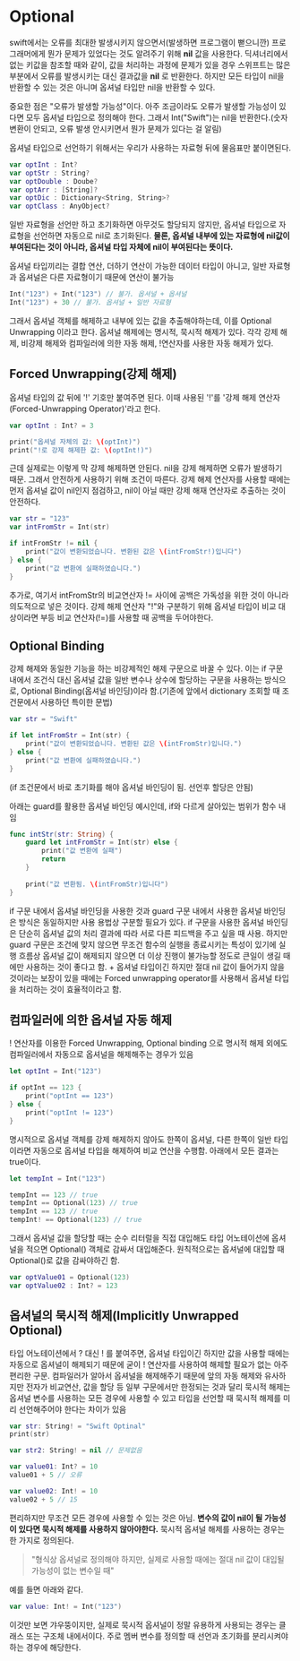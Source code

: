 # Optional

 swift에서는 오류를 최대한 발생시키지 않으면서(발생하면 프로그램이 뻗으니깐)  프로그래머에게 뭔가 문제가 있었다는 것도 알려주기 위해 **nil** 값을 사용한다. 딕셔너리에서 없는 키값을 참조할 때와 같이, 값을 처리하는 과정에 문제가 있을 경우 스위프트는 많은 부분에서 오류를 발생시키는 대신 결과값을 **nil** 로 반환한다. 하지만 모든 타입이 nil을 반환할 수 있는 것은 아니며 옵셔널 타입만 nil을 반환할 수 있다. 

중요한 점은 "오류가 발생할 가능성"이다. 아주 조금이라도 오류가 발생할 가능성이 있다면 모두 옵셔널 타입으로 정의해야 한다. 그래서 Int("Swift")는 nil을 반환한다.(숫자 변환이 안되고, 오류 발생 안시키면서 뭔가 문제가 있다는 걸 알림)

옵셔널 타입으로 선언하기 위해서는 우리가 사용하는 자료형 뒤에 물음표만 붙이면된다.

```swift
var optInt : Int?
var optStr : String?
var optDouble : Doube?
var optArr : [String]?
var optDic : Dictionary<String, String>?
var optClass : AnyObject?
```

일반 자료형을 선언만 하고 초기화하면 아무것도 할당되지 않지만, 옵셔널 타입으로 자료형을 선언하면 자동으로 nil로 초기화된다. **물론, 옵셔널 내부에 있는 자료형에 nil값이 부여된다는 것이 아니라, 옵셔널 타입 자체에 nil이 부여된다는 뜻이다.**

옵셔널 타입끼리는 결합 연산, 더하기 연산이 가능한 데이터 타입이 아니고, 일반 자료형과 옵셔널은 다른 자료형이기 때문에 연산이 불가능

```swift
Int("123") + Int("123") // 불가. 옵셔널 + 옵셔널
Int("123") + 30 // 불가. 옵셔널 + 일반 자료형
```

그래서 옵셔널 객체를 해제하고 내부에 있는 값을 추출해야하는데, 이를 Optional Unwrapping 이라고 한다. 옵셔널 해제에는 명시적, 묵시적 해제가 있다. 각각 강제 해제, 비강제 해제와 컴파일러에 의한 자동 해제, !연산자를 사용한 자동 해제가 있다.

## Forced Unwrapping(강제 해제) 

옵셔널 타입의 값 뒤에 '!' 기호만 붙여주면 된다. 이때 사용된 '!'를 '강제 해제 연산자(Forced-Unwrapping Operator)'라고 한다.

```swift
var optInt : Int? = 3

print("옵셔널 자체의 값: \(optInt)")
print("!로 강제 해제한 값: \(optInt!)")
```

근데 실제로는 이렇게 막 강제 해제하면 안된다. nil을 강제 해제하면 오류가 발생하기 때문. 그래서 안전하게 사용하기 위해 조건이 따른다. 강제 해제 연산자를 사용할 때에는 먼저 옵셔널 값이 nil인지 점검하고, nil이 아닐 때만 강제 해재 연산자로 추출하는 것이 안전하다.

```swift
var str = "123"
var intFromStr = Int(str)

if intFromStr != nil {
    print("값이 변환되었습니다. 변환된 값은 \(intFromStr!)입니다")
} else {
    print("값 변환에 실패하였습니다.")
}
```

추가로, 여기서 intFromStr의 비교연산자 != 사이에 공백은 가독성을 위한 것이 아니라 의도적으로 넣은 것이다. 강제 해제 연산자 "!"와 구분하기 위해 옵셔널 타입이 비교 대상이라면 부등 비교 연산자(!=)를 사용할 때 공백을 두어야한다.

## Optional Binding

강제 해제와 동일한 기능을 하는 비강제적인 해제 구문으로 바꿀 수 있다. 이는 if 구문 내에서 조건식 대신 옵셔널 값을 일반 변수나 상수에 할당하는 구문을 사용하는 방식으로, Optional Binding(옵셔널 바인딩)이라 함.(기존에 앞에서 dictionary 조회할 때 조건문에서 사용하던 특이한 문법)

```swift
var str = "Swift"

if let intFromStr = Int(str) {
    print("값이 변환되었습니다. 변환된 값은 \(intFromStr)입니다.")
} else {
    print("값 변환에 실패하였습니다.")
}
```

(if 조건문에서 바로 초기화를 해야 옵셔널 바인딩이 됨. 선언후 할당은 안됨)

아래는 guard를 활용한 옵셔널 바인딩 예시인데, if와 다르게 살아있는 범위가 함수 내임

```swift
func intStr(str: String) {
    guard let intFromStr = Int(str) else {
        print("값 변환에 실패")
        return
    }
    
    print("값 변환됨. \(intFromStr)입니다")
}
```

if 구문 내에서 옵셔널 바인딩을 사용한 것과 guard 구문 내에서 사용한 옵셔널 바인딩은 방식은 동일하지만 사용 용법상 구분할 필요가 있다. if 구문을 사용한 옵셔널 바인딩은 단순히 옵셔널 값의 처리 결과에 따라 서로 다른 피드백을 주고 싶을 때 사용. 하지만 guard 구문은 조건에 맞지 않으면 무조건 함수의 실행을 종료시키는 특성이 있기에 실행 흐름상 옵셔널 값이 해제되지 않으면 더 이상 진행이 불가능할 정도로 큰일이 생길 때에만 사용하는 것이 좋다고 함. + 옵셔널 타입이긴 하지만 절대 nil 값이 들어가지 않을 것이라는 보장이 있을 때에는 Forced unwrapping operator를 사용해서 옵셔널 타입을 처리하는 것이 효율적이라고 함.

## 컴파일러에 의한 옵셔널 자동 해제

! 연산자를 이용한 Forced Unwrapping, Optional binding 으로 명시적 해제 외에도 컴파일러에서 자동으로 옵셔널을 해제해주는 경우가 있음

```swift
let optInt = Int("123")

if optInt == 123 {
    print("optInt == 123")
} else {
    print("optInt != 123")
}
```

명시적으로 옵셔널 객체를 강제 해제하지 않아도 한쪽이 옵셔널, 다른 한쪽이 일반 타입이라면 자동으로 옵셔널 타입을 해제하여 비교 연산을 수행함. 아래에서 모든 결과는 true이다.

```swift
let tempInt = Int("123")

tempInt == 123 // true
tempInt == Optional(123) // true
tempInt == 123 // true 
tempInt! == Optional(123) // true
```

그래서 옵셔널 값을 할당할 때는 순수 리터럴을 직접 대입해도 타입 어노테이션에 옵셔널을 적으면 Optional() 객체로 감싸서 대입해준다. 원칙적으로는 옵셔널에 대입할 때 Optional()로 값을 감싸야하긴 함.

```swift
var optValue01 = Optional(123)
var optValue02 : Int? = 123
```

## 옵셔널의 묵시적 해제(Implicitly Unwrapped Optional)

타입 어노테이션에서 ? 대신 ! 를 붙여주면, 옵셔널 타입이긴 하지만 값을 사용할 때에는 자동으로 옵셔널이 해제되기 때문에 굳이 ! 연산자를 사용하여 해제할 필요가 없는 아주 편리한 구문. 컴파일러가 알아서 옵셔널을 해제해주기 때문에 앞의 자동 해제와 유사하지만 전자가 비교연산, 값을 할당 등 일부 구문에서만 한정되는 것과 달리 묵시적 해제는 옵셔널 변수를 사용하는 모든 경우에 사용할 수 있고 타입을 선언할 때 묵시적 해제를 미리 선언해주어야 한다는 차이가 있음

```swift
var str: String! = "Swift Optinal"
print(str)

var str2: String! = nil // 문제없음

var value01: Int? = 10
value01 + 5 // 오류

var value02: Int! = 10
value02 + 5 // 15
```

편리하지만 무조건 모든 경우에 사용할 수 있는 것은 아님. **변수의 값이 nil이 될 가능성이 있다면 묵시적 해제를 사용하지 않아야한다.** 묵시적 옵셔널 해제를 사용하는 경우는 한 가지로 정의된다. 

> "형식상 옵셔널로 정의해야 하지만, 실제로 사용할 때에는 절대 nil 값이 대입될 가능성이 없는 변수일 때"

예를 들면 아래와 같다.

```swift
var value: Int! = Int("123")
```

이것만 보면 갸우뚱이지만, 실제로 묵시적 옵셔널이 정말 유용하게 사용되는 경우는 클래스 또는 구조체 내에서이다. 주로 멤버 변수를 정의할 때 선언과 초기화를 분리시켜야 하는 경우에 해당한다.